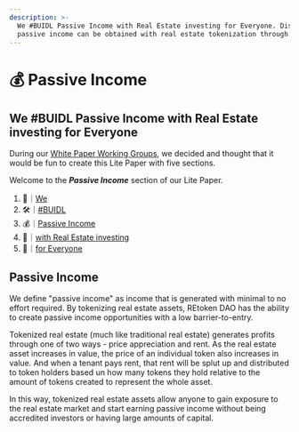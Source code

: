 ```yaml
---
description: >-
  We #BUIDL Passive Income with Real Estate investing for Everyone. Discover how
  passive income can be obtained with real estate tokenization through REtoken.
---
```


# 💰 Passive Income

## We #BUIDL Passive Income with Real Estate investing for Everyone

During our [White Paper Working Groups](../../participate/working-groups/white-paper-working-groups.md), we decided and thought that it would be fun to create this Lite Paper with five sections.

Welcome to the _**Passive Income**_ section of our Lite Paper.

1. 👥｜[We](1.md)
2. 🛠｜[#BUIDL](2.md)
3. 💰｜[Passive Income](3.md)
4. 🏡｜[with Real Estate investing](4.md)
5. 👥｜[for Everyone](5.md)

## Passive Income

We define "passive income" as income that is generated with minimal to no effort required. By tokenizing real estate assets, REtoken DAO has the ability to create passive income opportunities with a low barrier-to-entry.

Tokenized real estate (much like traditional real estate) generates profits through one of two ways - price appreciation and rent. As the real estate asset increases in value, the price of an individual token also increases in value. And when a tenant pays rent, that rent will be splut up and distributed to token holders based un how many tokens they hold relative to the amount of tokens created to represent the whole asset.

In this way, tokenized real estate assets allow anyone to gain exposure to the real estate market and start earning passive income without being accredited investors or having large amounts of capital.
